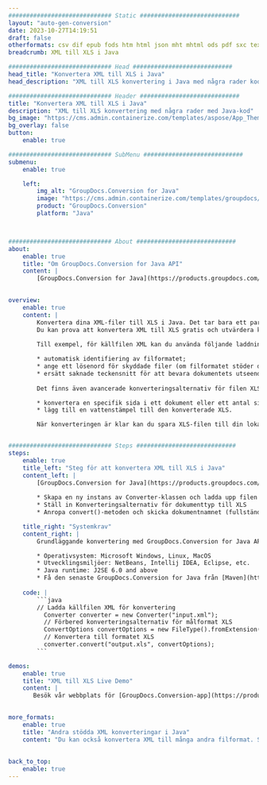 ```yaml
---
############################# Static ############################
layout: "auto-gen-conversion"
date: 2023-10-27T14:19:51
draft: false
otherformats: csv dif epub fods htm html json mht mhtml ods pdf sxc tex tsv xlam xls xlsb xlsm xlsx xlt xltm xltx xml xps
breadcrumb: XML till XLS i Java

############################# Head ############################
head_title: "Konvertera XML till XLS i Java"
head_description: "XML till XLS konvertering i Java med några rader kod. Konvertera över 160 filformat med hjälp av GroupDocs dokumentkonverterings-API för Java"

############################# Header ############################
title: "Konvertera XML till XLS i Java"
description: "XML till XLS konvertering med några rader med Java-kod"
bg_image: "https://cms.admin.containerize.com/templates/aspose/App_Themes/V3/images/bg/header1.png"
bg_overlay: false
button:
    enable: true

############################# SubMenu ############################
submenu:
    enable: true

    left:
        img_alt: "GroupDocs.Conversion for Java"
        image: "https://cms.admin.containerize.com/templates/groupdocs/images/product-logos/90x90-noborder/groupdocs-conversion-java.png"
        product: "GroupDocs.Conversion"
        platform: "Java"



############################# About ############################
about:
    enable: true
    title: "Om GroupDocs.Conversion for Java API"
    content: |
        [GroupDocs.Conversion for Java](https://products.groupdocs.com/conversion/java/) är ett avancerat filformatkonverterings-API för konvertering mellan populära bild- och dokumentformat som Microsoft Office, OpenDocument, PDF, HTML, e-post, CAD. och mycket mer med bara några rader kod. Det inbyggda API:t upptäcker automatiskt formaten för originaldokumenten och erbjuder många alternativ för att anpassa de konverterade dokumenten. Tillsammans med funktionen att extrahera information från ett dokument, stöder den också cachelagring av konverteringsresultaten till den lokala disken som standard. Men alla typer av cachelagring kan stödjas genom att implementera lämpliga gränssnitt - Amazon S3, Dropbox, Google Drive, Windows Azure, Reddis eller andra.
    

overview:
    enable: true
    content: |
        Konvertera dina XML-filer till XLS i Java. Det tar bara ett par rader med Java-kod på valfri plattform, som Windows, Linux, macOS.
        Du kan prova att konvertera XML till XLS gratis och utvärdera kvaliteten på konverteringsresultaten. Tillsammans med enkla filkonverteringsskript kan du prova mer sofistikerade alternativ för att ladda källfilen XML och lagra XLS-utdata. 
        
        Till exempel, för källfilen XML kan du använda följande laddningsalternativ:

        * automatisk identifiering av filformatet;
        * ange ett lösenord för skyddade filer (om filformatet stöder det);
        * ersätt saknade teckensnitt för att bevara dokumentets utseende.
        
        Det finns även avancerade konverteringsalternativ för filen XLS:

        * konvertera en specifik sida i ett dokument eller ett antal sidor;
        * lägg till en vattenstämpel till den konverterade XLS.

        När konverteringen är klar kan du spara XLS-filen till din lokala filsökväg eller till tredje parts lagring såsom FTP, Amazon S3, Google Drive, Dropbox etc. Observera - för att konvertera XML till XLS behöver du inte installera någon ytterligare programvara, såsom MS Office, Open Office, Adobe Acrobat Reader etc.


############################# Steps ############################
steps:
    enable: true
    title_left: "Steg för att konvertera XML till XLS i Java"
    content_left: |
        [GroupDocs.Conversion for Java](https://products.groupdocs.com/conversion/java/) låter utvecklare enkelt konvertera XML fil till XLS med några rader kod.
        
        * Skapa en ny instans av Converter-klassen och ladda upp filen XML med den fullständiga sökvägen
        * Ställ in Konverteringsalternativ för dokumenttyp till XLS
        * Anropa convert()-metoden och skicka dokumentnamnet (fullständig sökväg) och formatet (XLS) som en parameter

    title_right: "Systemkrav"
    content_right: |
        Grundläggande konvertering med GroupDocs.Conversion for Java API kan göras med bara några rader kod. Våra API:er stöds på alla större plattformar och operativsystem. Innan du kör koden nedan, se till att du har följande förutsättningar installerade på ditt system.

        * Operativsystem: Microsoft Windows, Linux, MacOS
        * Utvecklingsmiljöer: NetBeans, Intellij IDEA, Eclipse, etc.
        * Java runtime: J2SE 6.0 and above
        * Få den senaste GroupDocs.Conversion for Java från [Maven](https://repository.groupdocs.com/webapp/#/artifacts/browse/tree/General/repo/com/groupdocs/groupdocs-conversion)
         
    code: |
        ```java    
        // Ladda källfilen XML för konvertering
          Converter converter = new Converter("input.xml");
          // Förbered konverteringsalternativ för målformat XLS
          ConvertOptions convertOptions = new FileType().fromExtension("xls").getConvertOptions();
          // Konvertera till formatet XLS
          converter.convert("output.xls", convertOptions);
        ```

demos:
    enable: true
    title: "XML till XLS Live Demo"
    content: |
       Besök vår webbplats för [GroupDocs.Conversion-app](https://products.groupdocs.app/conversion/family) och försök konvertera XML till XLS nu. Den kostnadsfria demon har följande fördelar
          

more_formats:
    enable: true
    title: "Andra stödda XML konverteringar i Java"
    content: "Du kan också konvertera XML till många andra filformat. Se listan nedan."
       
       
back_to_top:
    enable: true
---
```

